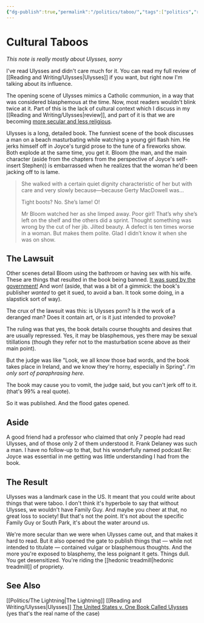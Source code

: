 ```yaml
---
{"dg-publish":true,"permalink":"/politics/taboo/","tags":["politics","reading"],"noteIcon":1}
---
```


# Cultural Taboos

*This note is really mostly about Ulysses, sorry*

I've read Ulysses and didn't care much for it. You can read my full review of [[Reading and Writing/Ulysses\|Ulysses]] if you want, but right now I'm talking about its influence.

The opening scene of Ulysses mimics a Catholic communion, in a way that was considered blasphemous at the time. Now, most readers wouldn't blink twice at it. Part of this is the lack of cultural context which I discuss in my [[Reading and Writing/Ulysses\|review]], and part of it is that we are becoming [more secular and less religious](https://www.pewresearch.org/religion/2022/09/13/modeling-the-future-of-religion-in-america/#:~:text=Along%20with%20the%20decline%20in,very%20important%20in%20their%20lives.).

Ulysses is a long, detailed book. The funniest scene of the book discusses a man on a beach masturbating while watching a young girl flash him. He jerks himself off in Joyce's turgid prose to the tune of a fireworks show. Both explode at the same time, you get it. Bloom (the man, and the main character (aside from the chapters from the perspective of Joyce's self-insert Stephen)) is embarrassed when he realizes that the woman he'd been jacking off to is lame.

> She walked with a certain quiet dignity characteristic of her but with care and very slowly because—because Gerty MacDowell was...
> 
> Tight boots? No. She’s lame! O!
> 
> Mr Bloom watched her as she limped away. Poor girl! That’s why she’s left on the shelf and the others did a sprint. Thought something was wrong by the cut of her jib. Jilted beauty. A defect is ten times worse in a woman. But makes them polite. Glad I didn’t know it when she was on show.

## The Lawsuit

Other scenes detail Bloom using the bathroom or having sex with his wife. These are things that resulted in the book being banned. [It was sued by the government!](https://en.wikipedia.org/wiki/United_States_v._One_Book_Called_Ulysses) And won! (aside, that was a bit of a gimmick: the book's publisher *wanted* to get it sued, to avoid a ban. It took some doing, in a slapstick sort of way).

The crux of the lawsuit was this: is Ulysses porn? Is it the work of a deranged man? Does it contain art, or is it just intended to provoke?

The ruling was that yes, the book details course thoughts and desires that are usually repressed. Yes, it may be blasphemous, yes there may be sexual titillations (though they refer not to the masturbation scene above as their main point).

But the judge was like "Look, we all know those bad words, and the book takes place in Ireland, and we know they're horny, especially in Spring". *I'm only sort of paraphrasing here.*

The book may cause you to vomit, the judge said, but you can't jerk off to it. (that's 99% a real quote).

So it was published. And the flood gates opened.

## Aside

A good friend had a professor who claimed that only 7 people had read Ulysses, and of those only 2 of them understood it. Frank Delaney was such a man. I have no follow-up to that, but his wonderfully named podcast Re: Joyce was essential in me getting was little understanding I had from the book. 

## The Result

Ulysses was a landmark case in the US. It meant that you could write about things that were taboo. I don't think it's hyperbole to say that without Ulysses, we wouldn't have Family Guy. And maybe you cheer at that, no great loss to society! But that's not the point. It's not about the specific Family Guy or South Park, it's about the water around us. 

We're more secular than we were when Ulysses came out, and that makes it hard to read. But it also opened the gate to publish things that — while not intended to titulate — contained vulgar or blasphemous thoughts. And the more you're exposed to blasphemy, the less poignant it gets. Things dull. You get desensitized. You're riding the [[hedonic treadmill\|hedonic treadmill]] of propriety.


## See Also
[[Politics/The Lightning\|The Lightning]]
[[Reading and Writing/Ulysses\|Ulysses]]
[The United States v. One Book Called Ulysses](https://en.wikipedia.org/wiki/United_States_v._One_Book_Called_Ulysses) (yes that's the real name of the case)